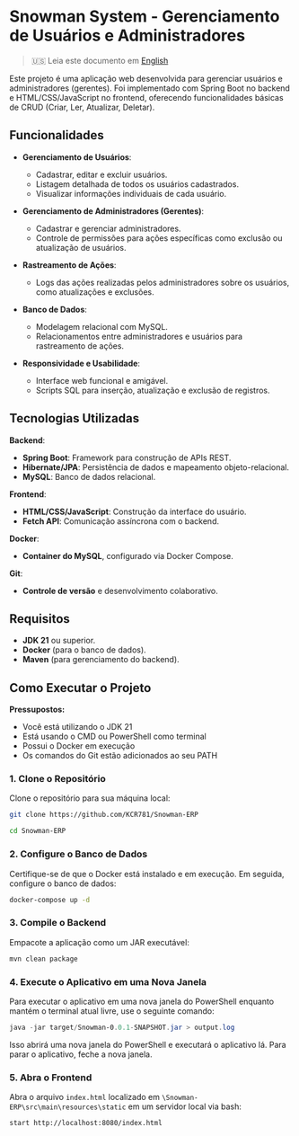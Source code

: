 # Snowman System - Gerenciamento de Usuários e Administradores

> 🇺🇸 Leia este documento em [English](README.md)

Este projeto é uma aplicação web desenvolvida para gerenciar usuários e administradores (gerentes). Foi implementado com Spring Boot no backend e HTML/CSS/JavaScript no frontend, oferecendo funcionalidades básicas de CRUD (Criar, Ler, Atualizar, Deletar).

## Funcionalidades

- **Gerenciamento de Usuários**:
  - Cadastrar, editar e excluir usuários.
  - Listagem detalhada de todos os usuários cadastrados.
  - Visualizar informações individuais de cada usuário.

- **Gerenciamento de Administradores (Gerentes)**:
  - Cadastrar e gerenciar administradores.
  - Controle de permissões para ações específicas como exclusão ou atualização de usuários.

- **Rastreamento de Ações**:
  - Logs das ações realizadas pelos administradores sobre os usuários, como atualizações e exclusões.

- **Banco de Dados**:
  - Modelagem relacional com MySQL.
  - Relacionamentos entre administradores e usuários para rastreamento de ações.

- **Responsividade e Usabilidade**:
  - Interface web funcional e amigável.
  - Scripts SQL para inserção, atualização e exclusão de registros.

## Tecnologias Utilizadas

**Backend**:

- **Spring Boot**: Framework para construção de APIs REST.
- **Hibernate/JPA**: Persistência de dados e mapeamento objeto-relacional.
- **MySQL**: Banco de dados relacional.

**Frontend**:

- **HTML/CSS/JavaScript**: Construção da interface do usuário.
- **Fetch API**: Comunicação assíncrona com o backend.

**Docker**:

- **Container do MySQL**, configurado via Docker Compose.

**Git**:

- **Controle de versão** e desenvolvimento colaborativo.

## Requisitos

- **JDK 21** ou superior.
- **Docker** (para o banco de dados).
- **Maven** (para gerenciamento do backend).

## Como Executar o Projeto

**Pressupostos:**
- Você está utilizando o JDK 21
- Está usando o CMD ou PowerShell como terminal
- Possui o Docker em execução
- Os comandos do Git estão adicionados ao seu PATH

### 1. Clone o Repositório

Clone o repositório para sua máquina local:

```bash
git clone https://github.com/KCR781/Snowman-ERP
```

```bash
cd Snowman-ERP
```

### 2. Configure o Banco de Dados

Certifique-se de que o Docker está instalado e em execução. Em seguida, configure o banco de dados:

```bash
docker-compose up -d
```

### 3. Compile o Backend

Empacote a aplicação como um JAR executável:

```bash
mvn clean package
```

### 4. Execute o Aplicativo em uma Nova Janela

Para executar o aplicativo em uma nova janela do PowerShell enquanto mantém o terminal atual livre, use o seguinte comando:

```powershell
java -jar target/Snowman-0.0.1-SNAPSHOT.jar > output.log
```

Isso abrirá uma nova janela do PowerShell e executará o aplicativo lá. Para parar o aplicativo, feche a nova janela.

### 5. Abra o Frontend

Abra o arquivo `index.html` localizado em `\Snowman-ERP\src\main\resources\static` em um servidor local via bash:

```bash
start http://localhost:8080/index.html
```
